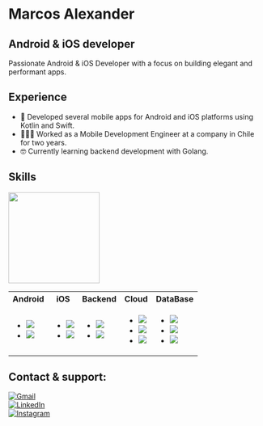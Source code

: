 # Marcos Alexander 
## Android & iOS developer

Passionate Android & iOS Developer with a focus on building elegant and performant apps.

## Experience
- 📲 Developed several mobile apps for Android and iOS platforms using Kotlin and Swift.
- 👨🏻‍💻 Worked as a Mobile Development Engineer at a company in Chile for two years.
- 🤓 Currently learning backend development with Golang.

## Skills

<img height="180em" src="https://github-readme-stats.vercel.app/api/top-langs/?username=malpv&hide_progress=true&show_icons=true&theme=radical&hide=C,HLSL,ShaderLab,GAP,Blade&langs_count=10"/>

<table>
  <tr>
    <th>Android</th>
    <th>iOS</th>
    <th>Backend</th>
    <th>Cloud</th>
    <th>DataBase</th>
  </tr>
  <tr>
    <td>
      <ul>
        <li><img src="https://img.shields.io/badge/Kotlin-0095D5?style=for-the-badge&logo=kotlin&logoColor=white&labelColor=101010"></li>
        <li><img src="https://img.shields.io/badge/Android_Studio-3DDC84?style=for-the-badge&logo=android-studio&logoColor=white&labelColor=101010"></li>
      </ul>
    </td>
    <td>
      <ul>
        <li><img src="https://img.shields.io/badge/Swift-FA7343?style=for-the-badge&logo=swift&logoColor=white&labelColor=101010"></li>
        <li><img src="https://img.shields.io/badge/Xcode-1575F9?style=for-the-badge&logo=xcode&logoColor=white&labelColor=101010"></li>
      </ul>
    </td>
    <td>
      <ul>
        <li><img src="https://img.shields.io/badge/Java-007396?style=for-the-badge&logo=kofi&logoColor=white&labelColor=101010"></li>
        <li><img src="https://img.shields.io/badge/Golang-00ADD8?style=for-the-badge&logo=go&logoColor=white&labelColor=101010"></li>
      </ul>
    </td>
    <td>
      <ul>
        <li><img src="https://img.shields.io/badge/Firebase-FFCA28?style=for-the-badge&logo=firebase&logoColor=white&labelColor=101010"></li>
        <li><img src="https://img.shields.io/badge/AWS-232F3E?style=for-the-badge&logo=amazonaws&logoColor=white&labelColor=101010"></li>
        <li><img src="https://img.shields.io/badge/Heroku-664986?style=for-the-badge&logo=heroku&logoColor=white&labelColor=101010"></li>
      </ul>
    </td>
    <td>
      <ul>
        <li><img src="https://img.shields.io/badge/SQLite-47A248?style=for-the-badge&logo=sqlite&logoColor=white&labelColor=101010"></li>
        <li><img src="https://img.shields.io/badge/MongoDB-47A248?style=for-the-badge&logo=mongodb&logoColor=white&labelColor=101010"></li>
        <li><img src="https://img.shields.io/badge/MySQL-4479A1?style=for-the-badge&logo=mysql&logoColor=white&labelColor=101010"></li>
      </ul>
    </td>
  </tr>
</table>

## Contact & support:
[![Gmail](https://img.shields.io/badge/Gmail-malpvdeveloper@gmail.com-FF0000?style=for-the-badge&logo=youtube&logoColor=white&labelColor=101010)]()
</br>
[![LinkedIn](https://img.shields.io/badge/LinkedIn-Marcos_Alexander_Valenzuela_Palma-0077B5?style=for-the-badge&logo=linkedin&logoColor=white&labelColor=101010)](https://www.linkedin.com/in/marcos-alexander/)
</br>
[![Instagram](https://img.shields.io/badge/Instagram-@_malpv-E4405F?style=for-the-badge&logo=instagram&logoColor=white&labelColor=101010)](https://www.instagram.com/_malpv/)
</br>

<!--
**MALPV/MALPV** is a ✨ _special_ ✨ repository because its `README.md` (this file) appears on your GitHub profile.

Here are some ideas to get you started:

- 🔭 I’m currently working on ...
- 🌱 I’m currently learning ...
- 👯 I’m looking to collaborate on ...
- 🤔 I’m looking for help with ...
- 💬 Ask me about ...
- 📫 How to reach me: ...
- 😄 Pronouns: ...
- ⚡ Fun fact: ...
-->
